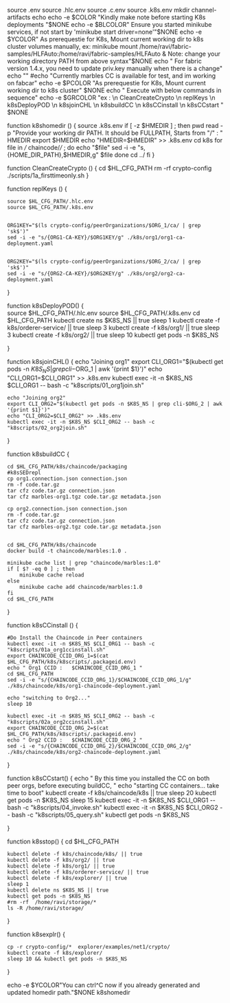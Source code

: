source .env
source .hlc.env
source .c.env
source .k8s.env
mkdir channel-artifacts
echo
echo -e $COLOR "Kindly make note before starting K8s deployments "$NONE
echo -e $BLCOLOR" Ensure you started minikube services, if not start by 'minikube start driver=none'"$NONE
echo -e $YCOLOR" As prerequestie for K8s, Mount current working dir to k8s cluster volumes manually,  
 ex: minikube mount /home/ravi/fabric-samples/HLFAuto:/home/ravi/fabric-samples/HLFAuto &  
 Note: change your working directory PATH from above syntax"$NONE
echo " For fabric version 1.4.x, you need to update priv.key manually when there is a change"
echo ""
#echo "Currently marbles CC is available for test, and im working on fabcar"
echo -e $PCOLOR "As prerequestie for K8s, Mount current working dir to k8s cluster" $NONE
echo  " Execute with below commands in sequence"
echo -e $GRCOLOR "ex :  \n CleanCreateCrypto \n replKeys \n k8sDeployPOD  \n k8sjoinCHL \n k8sbuildCC \n k8sCCinstall \n k8sCCstart " $NONE


function k8shomedir () {
    source .k8s.env
    if [ -z $HMEDIR ] ; then
    pwd
    read -p "Provide your working dir PATH. It should be FULLPATH, Starts from "/" : " HMEDIR
    export $HMEDIR
    echo "HMEDIR=$HMEDIR" >> .k8s.env
    cd k8s
    for file in */* chaincode/*/*  ;
    do 
    echo "$file"
    sed -i -e "s,{HOME_DIR_PATH},$HMEDIR,g" $file
    done
    cd ../
    fi
}


function CleanCreateCrypto () {
    cd $HL_CFG_PATH
    rm -rf crypto-config
    ./scripts/1a_firsttimeonly.sh
}




function replKeys () {

    source $HL_CFG_PATH/.hlc.env
    source $HL_CFG_PATH/.k8s.env
    
    
    ORG1KEY="$(ls crypto-config/peerOrganizations/$ORG_1/ca/ | grep 'sk$')"
    sed -i -e "s/{ORG1-CA-KEY}/$ORG1KEY/g" ./k8s/org1/org1-ca-deployment.yaml 


    ORG2KEY="$(ls crypto-config/peerOrganizations/$ORG_2/ca/ | grep 'sk$')"
    sed -i -e "s/{ORG2-CA-KEY}/$ORG2KEY/g" ./k8s/org2/org2-ca-deployment.yaml 


}

function k8sDeployPOD() {  
    source $HL_CFG_PATH/.hlc.env
    source $HL_CFG_PATH/.k8s.env
    cd $HL_CFG_PATH
    kubectl create ns $K8S_NS || true
    sleep 1
    kubectl create -f k8s/orderer-service/ || true 
    sleep 3
    kubectl create -f k8s/org1/ || true
    sleep 3
    kubectl create -f k8s/org2/ || true 
    sleep 10
    kubectl get pods -n $K8S_NS

}

function k8sjoinCHL() {
    echo "Joining org1"
    export CLI_ORG1="$(kubectl get pods -n $K8S_NS | grep cli-$ORG_1 | awk '{print $1}')"
    echo "CLI_ORG1=$CLI_ORG1" >> .k8s.env
    kubectl exec -it -n $K8S_NS $CLI_ORG1 -- bash -c "k8scripts/01_org1join.sh"

    echo "Joining org2"
    export CLI_ORG2="$(kubectl get pods -n $K8S_NS | grep cli-$ORG_2 | awk '{print $1}')"
    echo "CLI_ORG2=$CLI_ORG2" >> .k8s.env
    kubectl exec -it -n $K8S_NS $CLI_ORG2 -- bash -c "k8scripts/02_org2join.sh"
}

function k8sbuildCC {

    cd $HL_CFG_PATH/k8s/chaincode/packaging
    #k8sSEDrepl
    cp org1.connection.json connection.json
    rm -f code.tar.gz
    tar cfz code.tar.gz connection.json
    tar cfz marbles-org1.tgz code.tar.gz metadata.json

    cp org2.connection.json connection.json
    rm -f code.tar.gz
    tar cfz code.tar.gz connection.json
    tar cfz marbles-org2.tgz code.tar.gz metadata.json


    cd $HL_CFG_PATH/k8s/chaincode
    docker build -t chaincode/marbles:1.0 .

    minikube cache list | grep "chaincode/marbles:1.0"
    if [ $? -eq 0 ] ; then
        minikube cache reload
    else
        minikube cache add chaincode/marbles:1.0
    fi
    cd $HL_CFG_PATH
}

function k8sCCinstall () {

    #Do Install the Chaincode in Peer containers
    kubectl exec -it -n $K8S_NS $CLI_ORG1 -- bash -c "k8scripts/01a_org1ccinstall.sh"
    export CHAINCODE_CCID_ORG_1=$(cat $HL_CFG_PATH/k8s/k8scripts/.packageid.env)
    echo " Org1 CCID :   $CHAINCODE_CCID_ORG_1 "
    cd $HL_CFG_PATH
    sed -i -e "s/{CHAINCODE_CCID_ORG_1}/$CHAINCODE_CCID_ORG_1/g" ./k8s/chaincode/k8s/org1-chaincode-deployment.yaml

    echo "switching to Org2..."
    sleep 10

    kubectl exec -it -n $K8S_NS $CLI_ORG2 -- bash -c "k8scripts/02a_org2ccinstall.sh"
    export CHAINCODE_CCID_ORG_2=$(cat $HL_CFG_PATH/k8s/k8scripts/.packageid.env)
    echo " Org2 CCID :   $CHAINCODE_CCID_ORG_2 "
    sed -i -e "s/{CHAINCODE_CCID_ORG_2}/$CHAINCODE_CCID_ORG_2/g" ./k8s/chaincode/k8s/org2-chaincode-deployment.yaml


}

function k8sCCstart() {
    echo " By this time you installed the CC on both peer orgs, before executing buildCC, "
    echo "starting CC containers... take time to boot"
    kubectl create -f k8s/chaincode/k8s || true
    sleep 20
    kubectl get pods -n $K8S_NS
    sleep 15
    kubectl exec -it -n $K8S_NS $CLI_ORG1 -- bash -c "k8scripts/04_invoke.sh"
    kubectl exec -it -n $K8S_NS $CLI_ORG2 -- bash -c "k8scripts/05_query.sh"
    kubectl get pods -n $K8S_NS

}

function k8sstop() {
    cd $HL_CFG_PATH
    
    kubectl delete -f k8s/chaincode/k8s/ || true
    kubectl delete -f k8s/org2/ || true 
    kubectl delete -f k8s/org1/ || true
    kubectl delete -f k8s/orderer-service/ || true
    kubectl delete -f k8s/explorer/ || true
    sleep 1
    kubectl delete ns $K8S_NS || true
    kubectl get pods -n $K8S_NS 
    #rm -rf  /home/ravi/storage/*
    ls -R /home/ravi/storage/

}

function k8sexplr() {

    cp -r crypto-config/*  explorer/examples/net1/crypto/
    kubectl create -f k8s/explorer/
    sleep 10 && kubectl get pods -n $K8S_NS
}

echo -e $YCOLOR"You can ctrl^C now if you already generated and updated homedir path."$NONE
k8shomedir